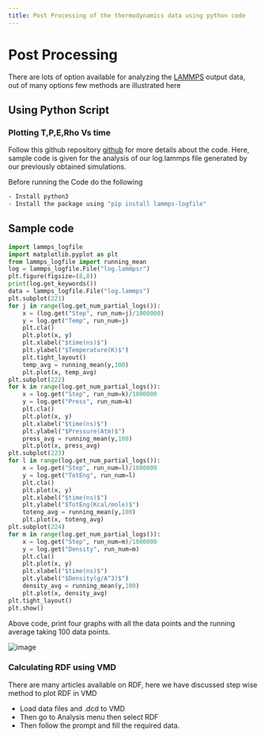```yaml
---
title: Post Processing of the thermodynamics data using python code
---
```


# Post Processing

There are lots of option available for analyzing the [LAMMPS](https://www.lammps.org/prepost.html) output data, out of many options few methods are illustrated here

## Using Python Script

### Plotting T,P,E,Rho Vs time

Follow this github repository [github](https://github.com/henriasv/lammps-logfile) for more details about the code. Here, sample code is given for the analysis of our log.lammps file generated by our previously obtained simulations.

Before running the Code do the following

```bash
- Install python3
- Install the package using "pip install lammps-logfile"
```

## Sample code

```python
import lammps_logfile
import matplotlib.pyplot as plt
from lammps_logfile import running_mean
log = lammps_logfile.File("log.lammpsr")
plt.figure(figsize=(8,8))
print(log.get_keywords())
data = lammps_logfile.File("log.lammps")	
plt.subplot(221)
for j in range(log.get_num_partial_logs()):
	x = (log.get("Step", run_num=j)/1000000)
	y = log.get("Temp", run_num=j)
	plt.cla()
	plt.plot(x, y)
	plt.xlabel("$time(ns)$")
	plt.ylabel("$Temperature(K)$")
	plt.tight_layout()
	temp_avg = running_mean(y,100)
	plt.plot(x, temp_avg)			
plt.subplot(222)    
for k in range(log.get_num_partial_logs()):
	x = log.get("Step", run_num=k)/1000000
	y = log.get("Press", run_num=k)
	plt.cla()
	plt.plot(x, y)
	plt.xlabel("$time(ns)$")
	plt.ylabel("$Pressure(Atm)$") 
	press_avg = running_mean(y,100)
	plt.plot(x, press_avg)        
plt.subplot(223)    
for l in range(log.get_num_partial_logs()):
	x = log.get("Step", run_num=l)/1000000
	y = log.get("TotEng", run_num=l)
	plt.cla()
	plt.plot(x, y)
	plt.xlabel("$time(ns)$")
	plt.ylabel("$TotEng(Kcal/mole)$")
	toteng_avg = running_mean(y,100)
	plt.plot(x, toteng_avg)    
plt.subplot(224)    
for m in range(log.get_num_partial_logs()):
	x = log.get("Step", run_num=m)/1000000
	y = log.get("Density", run_num=m)
	plt.cla()
	plt.plot(x, y)
	plt.xlabel("$time(ns)$")
	plt.ylabel("$Density(g/A^3)$")  
	density_avg = running_mean(y,100)
	plt.plot(x, density_avg)           	
plt.tight_layout()
plt.show()

```

Above code, print four graphs with all the data points and the running average taking 100 data points. 

![image](https://user-images.githubusercontent.com/125783050/223185591-b98e5807-0205-4215-a6e2-e15321653101.png)

### Calculating RDF using VMD

There are many articles available on RDF, here we have discussed step wise method to plot RDF in VMD

- Load data files and .dcd to VMD
- Then go to Analysis menu then select RDF
- Then follow the prompt and fill the required data.
